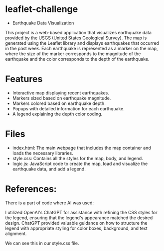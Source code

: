# leaflet-challenge

- Earthquake Data Visualization

This project is a web-based application that visualizes earthquake data provided by the USGS (United States Geological Survey). The map is generated using the Leaflet library and displays earthquakes that occurred in the past week. Each earthquake is represented as a marker on the map, where the size of the marker corresponds to the magnitude of the earthquake and the color corresponds to the depth of the earthquake.

# Features

* Interactive map displaying recent earthquakes.
* Markers sized based on earthquake magnitude.
* Markers colored based on earthquake depth.
* Popups with detailed information for each earthquake.
* A legend explaining the depth color coding.

# Files

* index.html: The main webpage that includes the map container and loads the necessary libraries.
* style.css: Contains all the styles for the map, body, and legend.
* logic.js: JavaScript code to create the map, load and visualize the earthquake data, and add a legend.


# References: 

There is a part of code where AI was used:

 I utilized OpenAI's ChatGPT for assistance with refining the CSS styles for the legend, ensuring that the legend's appearance matched the desired design. ChatGPT provided valuable guidance on how to structure the legend with appropriate styling for color boxes, background, and text alignment.
 
 We can see this in our style.css file.
